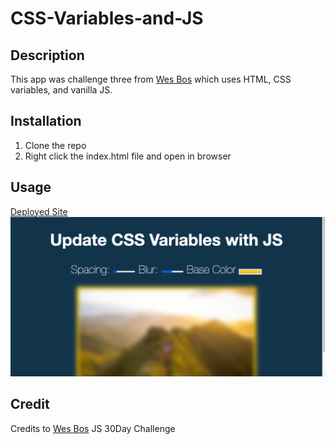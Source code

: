 # CSS-Variables-and-JS

## Description

This app was challenge three from [Wes Bos](https://javascript30.com/) which uses HTML, CSS variables, and vanilla JS.

## Installation

1. Clone the repo
2. Right click the index.html file and open in browser

## Usage


[Deployed Site](https://sharonkim09.github.io/CSS-JS-Clock/)
![](./cssvariables.png)


## Credit

Credits to [Wes Bos](https://github.com/wesbos) JS 30Day Challenge

